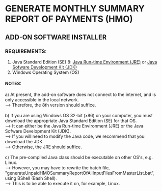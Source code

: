 # GENERATE MONTHLY SUMMARY REPORT OF PAYMENTS (HMO)
## ADD-ON SOFTWARE INSTALLER
### REQUIREMENTS:
1) Java Standard Edition (SE) 8: [Java Run-time Environment (JRE)](https://www.oracle.com/technetwork/java/javase/downloads/jre8-downloads-2133155.html) or [Java Sofware Development Kit (JDK)](https://www.oracle.com/technetwork/java/javase/downloads/jdk8-downloads-2133151.html)</br>
2) Windows Operating System (OS) 
#### NOTES:
a) At present, the add-on software does not connect to the internet, and is only accessible in the local network.</br>
--> Therefore, the 8th version should suffice.</br></br>
b) If you are using Windows OS 32-bit (x86) on your computer, you must download the appropriate Java Standard Edition (SE) for that OS.</br>
--> It can either be the Java Run-time Environment (JRE) or the Java Sofware Development Kit (JDK).</br>
--> If you will need to modify the Java code, we recommend that you download the JDK.</br>
--> Otherwise, the JRE should suffice.</br></br>
c) The pre-compiled Java class should be executable on other OS's, e.g. Linux.</br>
--> However, you may have to rewrite the batch file, "generateUnpaidHMOSummaryReportOfAllInputFilesFromMasterList.bat", using BShell (Bash Shell).</br>
--> This is to be able to execute it on, for example, Linux. 
